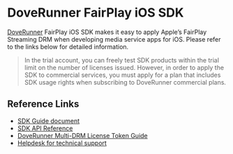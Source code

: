 # DoveRunner FairPlay iOS SDK

[DoveRunner](https://doverunner.com) FairPlay iOS SDK makes it easy to apply Apple’s FairPlay Streaming DRM when developing media service apps for iOS. 
Please refer to the links below for detailed information.

> In the trial account, you can freely test SDK products within the trial limit on the number of licenses issued. However, in order to apply the SDK to commercial services, you must apply for a plan that includes SDK usage rights when subscribing to DoveRunner commercial plans.

## Reference Links

- [SDK Guide document](https://doverunner.com/docs/en/multidrm/clients/fairplay-ios/)
- [SDK API Reference](https://github.com/doverunner/doverunner-fps-ios-sdk/tree/main/doc)
- [DoveRunner Multi-DRM License Token Guide](https://doverunner.com/docs/en/multidrm/license/license-token)
- [Helpdesk for technical support](https://pallycon.zendesk.com)
